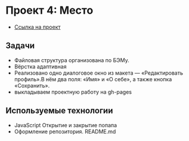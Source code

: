 # Проект 4: Место

* [Ссылка на проект]( https://vadimbalashov.github.io/mesto/index.html )

## Задачи

* Файловая структура организована по БЭМу.
* Вёрстка адаптивная
* Реализовано одно диалоговое окно из макета — «Редактировать профиль».В нём два поля: «Имя» и «О себе», а также кнопка «Сохранить».
* выкладываем проектную работу на gh-pages

## Используемые технологии

* JavaScript
Открытие и закрытие попапа 
* Оформление репозитория. README.md